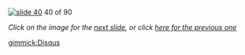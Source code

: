 [![slide 40](https://dl.dropboxusercontent.com/u/2977490/presentations/cookbook/img40.jpg)](41.md)
40 of 90

_Click on the image for the [next slide](41.md), or click [here for the previous one](39.md)_

[gimmick:Disqus](theodox-github)